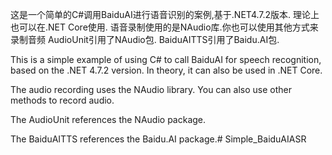 这是一个简单的C#调用BaiduAI进行语音识别的案例,基于.NET4.7.2版本. 理论上也可以在.NET Core使用.
语音录制使用的是NAudio库.你也可以使用其他方式来录制音频
AudioUnit引用了NAudio包.
BaiduAITTS引用了Baidu.AI包.

This is a simple example of using C# to call BaiduAI for speech recognition, based on the .NET 4.7.2 version. In theory, it can also be used in .NET Core.

The audio recording uses the NAudio library. You can also use other methods to record audio.

The AudioUnit references the NAudio package.

The BaiduAITTS references the Baidu.AI package.# Simple_BaiduAIASR
